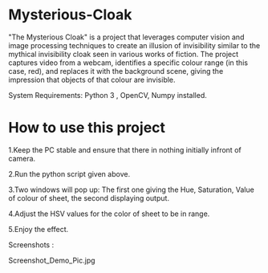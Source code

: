 # Mysterious-Cloak
"The Mysterious Cloak" is a project that leverages computer vision and image 
processing techniques to create an illusion of invisibility similar to the mythical 
invisibility cloak seen in various works of fiction. The project captures video 
from a webcam, identifies a specific colour range (in this case, red), and 
replaces it with the background scene, giving the impression that objects of 
that colour are invisible.

System Requirements: Python 3 , OpenCV, Numpy installed.
# How to use this project
1.Keep the PC stable and ensure that there in nothing initially infront of camera.

2.Run the python script given above.

3.Two windows will pop up: The first one giving the Hue, Saturation, Value of colour of sheet, the second displaying output.

4.Adjust the HSV values for the color of sheet to be in range.

5.Enjoy the effect.

Screenshots :

Screenshot_Demo_Pic.jpg



